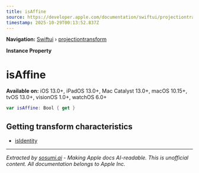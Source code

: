 ```yaml
---
title: isAffine
source: https://developer.apple.com/documentation/swiftui/projectiontransform/isaffine
timestamp: 2025-10-29T00:13:52.837Z
---
```


**Navigation:** [Swiftui](/documentation/swiftui) › [projectiontransform](/documentation/swiftui/projectiontransform)

**Instance Property**

# isAffine

**Available on:** iOS 13.0+, iPadOS 13.0+, Mac Catalyst 13.0+, macOS 10.15+, tvOS 13.0+, visionOS 1.0+, watchOS 6.0+

```swift
var isAffine: Bool { get }
```

## Getting transform characteristics

- [isIdentity](/documentation/swiftui/projectiontransform/isidentity)

---

*Extracted by [sosumi.ai](https://sosumi.ai) - Making Apple docs AI-readable.*
*This is unofficial content. All documentation belongs to Apple Inc.*
